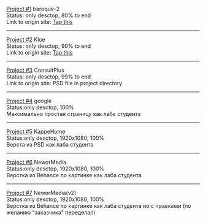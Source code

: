 [Project #1](https://nikolya-y.github.io/site1____baroque-2/) baroque-2<br>
Status: only desctop, 80% to end <br>
Link to origin site: [Tap this](http://demo2.drfuri.com/baroque2/)

<hr>


[Project #2](https://nikolya-y.github.io/site2____KloE/) Kloe <br>
Status: only desctop, 90% to end <br>
Link to origin site: [Tap this](https://kloe.qodeinteractive.com/shop-home/)

<hr>


[Project #3](https://nikolya-y.github.io/site3____21_Consult%20plus%20ver.%202____17.01.2020/) ConsultPlus <br>
Status: only desctop, 99% to end <br>
Link to origin site: PSD file in project directory

<hr>

[Project #4](Nikolya-Y.github.io/google/index.html) google<br>
Status:only desctop, 100%<br>
Максимально простая страницу как лаба студента

<hr>

[Project #5](Nikolya-Y.github.io/KappeHome/index.html) KappeHome<br>
Status:only desctop, 1920x1080, 100%<br>
Верста из PSD как лаба студента

<hr>

[Project #6](Nikolya-Y.github.io/NeworMedia/index.html) NeworMedia<br>
Status:only desctop, 1920x1080, 100%<br>
Верстка из Behanсe по картинке как лаба студента

<hr>

[Project #7](Nikolya-Y.github.io/NeworMedia(v2)/index.html) NeworMedia(v2)<br>
Status:only desctop, 1920x1080, 100%<br>
Верстка из Behanсe по картинке как лаба студента но с правками (по желанию "заказчика" переделал)
